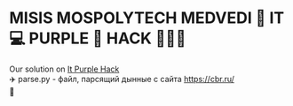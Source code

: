 # MISIS MOSPOLYTECH MEDVEDI 🐻 IT 💻 PURPLE 💜 HACK 👨🏼‍💻
Our solution on [It Purple Hack](https://geekbattle.online/events/it-purple-hack)
<br>
✈️ parse.py - файл, парсящий дынные с сайта https://cbr.ru/
<br>  🙈  
